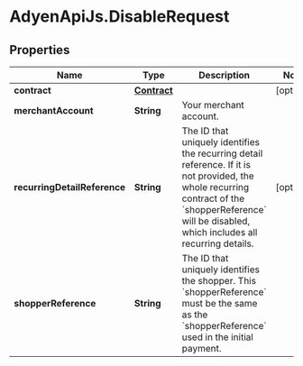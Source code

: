 # AdyenApiJs.DisableRequest

## Properties
Name | Type | Description | Notes
------------ | ------------- | ------------- | -------------
**contract** | [**Contract**](Contract.md) |  | [optional] 
**merchantAccount** | **String** | Your merchant account. | 
**recurringDetailReference** | **String** | The ID that uniquely identifies the recurring detail reference. If it is not provided, the whole recurring contract of the &#x60;shopperReference&#x60; will be disabled, which includes all recurring details. | [optional] 
**shopperReference** | **String** | The ID that uniquely identifies the shopper. This &#x60;shopperReference&#x60; must be the same as the &#x60;shopperReference&#x60; used in the initial payment. | 


